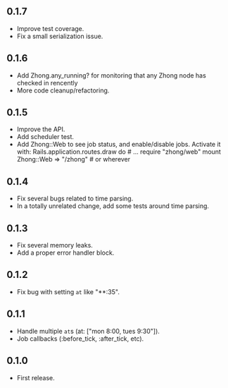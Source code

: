 ## 0.1.7

- Improve test coverage.
- Fix a small serialization issue.

## 0.1.6

- Add Zhong.any_running? for monitoring that any Zhong node has checked in rencently
- More code cleanup/refactoring.

## 0.1.5

- Improve the API.
- Add scheduler test.
- Add Zhong::Web to see job status, and enable/disable jobs. Activate it with:
    Rails.application.routes.draw do
      # ...
      require "zhong/web"
      mount Zhong::Web => "/zhong" # or wherever

## 0.1.4

- Fix several bugs related to time parsing.
- In a totally unrelated change, add some tests around time parsing.

## 0.1.3

- Fix several memory leaks.
- Add a proper error handler block.

## 0.1.2

- Fix bug with setting `at` like "**:35".

## 0.1.1

- Handle multiple `at`s (at: ["mon 8:00, tues 9:30"]).
- Job callbacks (:before_tick, :after_tick, etc).

## 0.1.0

- First release.

